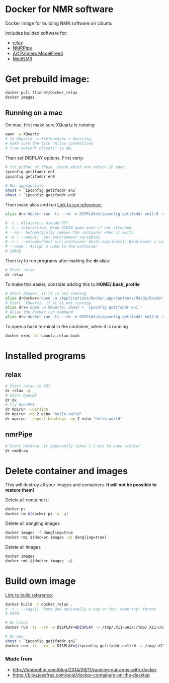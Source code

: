 # Docker for NMR software
Docker image for building NMR software on Ubuntu

Includes builded software for:

* [relax](http://www.nmr-relax.com/)
* [NMRPipe](https://www.ibbr.umd.edu/nmrpipe/install.html)
* [Art Palmers ModelFree4](http://comdnmr.nysbc.org/comd-nmr-dissem/comd-nmr-software)
* [MddNMR](http://mddnmr.spektrino.com/download)

# Get prebuild image:
```bash
docker pull tlinnet/docker_relax
docker images
```

## Running on a mac
On mac, first make sure XQuartz is running

```bash
open -a XQuartz
# In XQuartz -> Preferences > Security, 
# make sure the tick "Allow connections 
# from network clients" is ON.
```

Then set DISPLAY options. First veriy:

```bash
# Its either of these. Check which one return IP addr.
ipconfig getifaddr en1
ipconfig getifaddr en0
 
# Run appropriate
xhost + `ipconfig getifaddr en1`
xhost + `ipconfig getifaddr en0`
```

Then make alias and run
[Link to run reference:](https://docs.docker.com/v1.11/engine/reference/commandline/run)

```bash
alias dr='docker run -ti --rm -e DISPLAY=$(ipconfig getifaddr en1):0 -v /tmp/.X11-unix:/tmp/.X11-unix -v $PWD:/home/developer/work --name ubuntu_relax tlinnet/docker_relax'

# -t : Allocate a pseudo-TTY
# -i : interactive. Keep STDIN open even if not attached
# --rm : Automatically remove the container when it exits
# -e : --env=[]  Set environment variables
# -v : --volume=[host-src:]container-dest[:<options>]. Bind mount a volume.
# --name : Assign a name to the container
# IMAGE
```

Then try to run programs after making the **dr** alias:

```bash
# Start relax
dr relax
```

To make this easier, consider adding this to **HOME/.bash_profile**

```bash
# Start docker, if it is not running
alias drdocker='open -a /Applications/Docker.app/Contents/MacOS/Docker'
# Start  XQuartz, if it is not running
alias drx='open -a XQuartz; xhost + `ipconfig getifaddr en1`'
# Alias the docker run command
alias dr='docker run -ti --rm -e DISPLAY=$(ipconfig getifaddr en1):0 -v /tmp/.X11-unix:/tmp/.X11-unix -v $PWD:/home/developer/work --name ubuntu_relax tlinnet/docker_relax'
```

To open a bash terminal in the container, when it is running

```bash
docker exec -it ubuntu_relax bash
```

# Installed programs
## relax
```bash
# Start relax in GUI
dr relax -g
# Start OpenDX
dr dx
# Try OpenMPI
dr mpirun --version
dr mpirun -np 2 echo "hello world"
dr mpirun --report-bindings -np 2 echo "hello world"
```
## nmrPipe
```bash
# Start nmrDraw. It apparently takes 1-2 min to open window?
dr nmrDraw
```

# Delete container and images
This will destroy all your images and containers. **It will not be possible to restore them!**

Delete all containers:

```bash
docker ps
docker rm $(docker ps -a -q)
```

Delete all dangling images

```bash
docker images -f dangling=true
docker rmi $(docker images -qf dangling=true)
```

Delete all images

```bash
docker images
docker rmi $(docker images -q)
```

# Build own image
[Link to build reference:](https://docs.docker.com/v1.11/engine/reference/commandline/build)

```bash
docker build -t docker_relax .
# -t : --tag=[]  Name and optionally a tag in the 'name:tag' format
# PATH

# On Linux
docker run -ti --rm -e DISPLAY=$DISPLAY -v /tmp/.X11-unix:/tmp/.X11-unix -v $PWD:/home/developer/work --name ubuntu_relax docker_relax

# On mac
xhost + `ipconfig getifaddr en1`
docker run -ti --rm -e DISPLAY=$(ipconfig getifaddr en1):0 -v /tmp/.X11-unix:/tmp/.X11-unix -v $PWD:/home/developer/work --name ubuntu_relax docker_relax

```



### Made from
* <http://fabiorehm.com/blog/2014/09/11/running-gui-apps-with-docker> <br>
* <https://blog.jessfraz.com/post/docker-containers-on-the-desktop>

